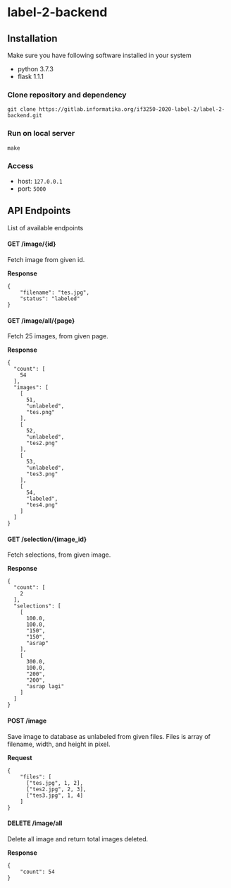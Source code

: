 # label-2-backend

## Installation
Make sure you have following software installed in your system
* python 3.7.3
* flask 1.1.1

### Clone repository and dependency
````
git clone https://gitlab.informatika.org/if3250-2020-label-2/label-2-backend.git
````
### Run on local server
```
make
```
### Access
* host: `127.0.0.1`
* port: `5000`

## API Endpoints
List of available endpoints

#### GET /image/{id}
Fetch image from given id. 

**Response**
```
{
    "filename": "tes.jpg",
    "status": "labeled"
}
```

#### GET /image/all/{page}
Fetch 25 images, from given page.

**Response**
```
{
  "count": [
    54
  ],
  "images": [
    [
      51,
      "unlabeled",
      "tes.png"
    ],
    [
      52,
      "unlabeled",
      "tes2.png"
    ],
    [
      53,
      "unlabeled",
      "tes3.png"
    ],
    [
      54,
      "labeled",
      "tes4.png"
    ]
  ]
}
```
#### GET /selection/{image_id}
Fetch selections, from given image.

**Response**
```
{
  "count": [
    2
  ],
  "selections": [
    [
      100.0,
      100.0,
      "150",
      "150",
      "asrap"
    ],
    [
      300.0,
      100.0,
      "200",
      "200",
      "asrap lagi"
    ]
  ]
}
```

#### POST /image
Save image to database as unlabeled from given files. Files is array of 
filename, width, and height in pixel.

**Request**
```
{
    "files": [
      ["tes.jpg", 1, 2],
      ["tes2.jpg", 2, 3],
      ["tes3.jpg", 1, 4]
    ]
}
```

#### DELETE /image/all
Delete all image and return total images deleted.

**Response**
```
{
    "count": 54
}
```